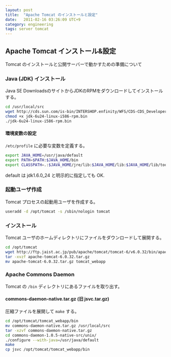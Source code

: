 ```yaml
---
layout: post
title:  "Apache Tomcat のインストールと設定"
date:   2011-02-16 03:26:09 UTC+9
category: engineering
tags: server tomcat
---
```


## Apache Tomcat インストール&設定

Tomcat のインストールと公開サーバーで動かすための準備について

### Java (JDK) インストール

Java SE DownloadsのサイトからJDKのRPMをダウンロードしてインストールする。

```sh
cd /usr/local/src
wget http://cds.sun.com/is-bin/INTERSHOP.enfinity/WFS/CDS-CDS_Developer-Site/en_US/-/USD/VerifyItem-Start/jdk-6u24-linux-i586-rpm.bin?BundledLineItemUUID=5aOJ_hCunKwAAAEuhUVZCyxN&OrderID=C5iJ_hCuq2IAAAEubkVZCyxN&ProductID=xpeJ_hCwsEQAAAEtAMoADqmS&FileName=/jdk-6u24-linux-i586-rpm.bin
chmod +x jdk-6u24-linux-i586-rpm.bin
./jdk-6u24-linux-i586-rpm.bin
```

#### 環境変数の設定

`/etc/profile` に必要な変数を定義する。

```sh
export JAVA_HOME=/usr/java/default
export PATH=$PATH:$JAVA_HOME/bin
export CLASSPATH=.:$JAVA_HOME/jre/lib:$JAVA_HOME/lib:$JAVA_HOME/lib/tools.jar
```

default は jdk1.6.0_24 と明示的に指定しても OK.

### 起動ユーザ作成

Tomcat プロセスの起動用ユーザを作成する。

```sh
useradd -d /opt/tomcat -s /sbin/nologin tomcat
```

### インストール

Tomcat ユーザのホームディレクトリにファイルをダウンロードして展開する。

```sh
cd /opt/tomcat
wget http://ftp.jaist.ac.jp/pub/apache/tomcat/tomcat-6/v6.0.32/bin/apache-tomcat-6.0.32.tar.gz
tar -xvzf apache-tomcat-6.0.32.tar.gz
mv apache-tomcat-6.0.32.tar.gz tomcat_webapp
```

### Apache Commons Daemon

Tomcat の `/bin` ディレクトリにあるファイルを取り出す。

#### commons-daemon-native.tar.gz (旧 jsvc.tar.gz)

圧縮ファイルを展開して `make` する。

```sh
cd /opt/tomcat/tomcat_webapp/bin
mv commons-daemon-native.tar.gz /usr/local/src
tar -xzvf commons-daemon-native.tar.gz
cd commons-daemon-1.0.5-native-src/unix/
./configure --with-java=/usr/java/default
make
cp jsvc /opt/tomcat/tomcat_webapp/bin
```
